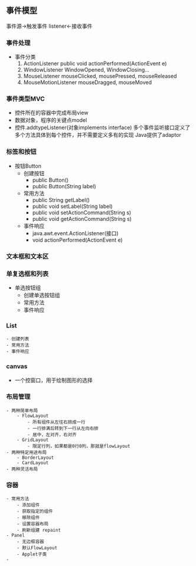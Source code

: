 ## 事件模型
事件源->触发事件
listener<-接收事件

### 事件处理
- 事件分类
	1. ActionListener
		public void actionPerformed(ActionEvent e)
	2. WindowListener 
		WindowOpened, WindowClosing...
	3. MouseListener
		mouseClicked, mousePressed, mouseReleased
	4. MouseMotionListener
		mouseDragged, mouseMoved

### 事件类型MVC
- 控件所在的容器中完成布局view
- 数据对象，程序的关键点model
- 控件.addtypeListener(对象implements interface)<control>
多个事件监听接口定义了多个方法具体到每个控件，并不需要定义多有的实现
Java提供了adaptor

### 标签和按钮
- 按钮Button
	- 创建按钮
		- public Button()
		- public Button(String label)
	- 常用方法
		- public String getLabel()
		- public void setLabel(String label)
		- public void setActionCommand(String s)
		- public void getActionCommand(String s)
	- 事件响应
		- java.awt.event.ActionListener(接口)
		- void actionPerformed(ActionEvent e)
### 文本框和文本区
### 单复选框和列表
- 单选按钮组
	- 创建单选按钮组
	- 常用方法
	- 事件响应
### List
	- 创建列表
	- 常用方法
	- 事件响应
### canvas
- 一个控窗口，用于绘制图形的选择

### 布局管理
	- 两种简单布局
		- FlowLayout
			- 所有组件从左往右排成一行
			- 一行排满后转到下一行从左向右排
			- 居中，左对齐，右对齐
		- GridLayout
			- 限定行列，如果都是0行0列，那就是flowLayout
	- 两种特定用途布局
		- BorderLayout
		- CardLayout
	- 两种灵活布局
### 容器
	- 常用方法
		- 添加组件
		- 获取指定的组件	
		- 移除组件
		- 设置容器布局
		- 刷新组建 repaint
	- Panel
		- 无边框容器
		- 默认FlowLayout
		- Applet子类
	- 
